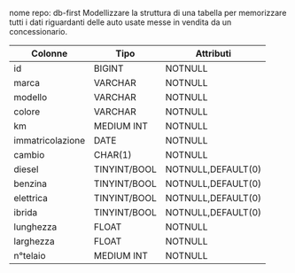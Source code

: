 nome repo: db-first
Modellizzare la struttura di una tabella per memorizzare tutti i dati riguardanti delle auto usate messe in vendita da un concessionario.

Colonne | Tipo        | Attributi
---     |---          |---
id      |BIGINT       | NOTNULL
marca   |VARCHAR      |NOTNULL
modello |VARCHAR      |NOTNULL
colore  |VARCHAR      |NOTNULL
km      |MEDIUM INT   |NOTNULL
immatricolazione|DATE|NOTNULL
cambio  |CHAR(1)      |NOTNULL
diesel  |TINYINT/BOOL |NOTNULL,DEFAULT(0)
benzina |TINYINT/BOOL |NOTNULL,DEFAULT(0)
elettrica|TINYINT/BOOL|NOTNULL,DEFAULT(0)
ibrida  |TINYINT/BOOL |NOTNULL,DEFAULT(0)
lunghezza|FLOAT       |NOTNULL
larghezza|FLOAT       |NOTNULL
n°telaio|MEDIUM INT   |NOTNULL
